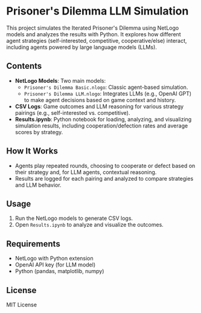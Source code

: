 # Prisoner's Dilemma LLM Simulation

This project simulates the Iterated Prisoner's Dilemma using NetLogo models and analyzes the results with Python. It explores how different agent strategies (self-interested, competitive, cooperative/else) interact, including agents powered by large language models (LLMs).

## Contents

- **NetLogo Models**: Two main models:
  - `Prisoner's Dilemma Basic.nlogo`: Classic agent-based simulation.
  - `Prisoner's Dilemma LLM.nlogo`: Integrates LLMs (e.g., OpenAI GPT) to make agent decisions based on game context and history.
- **CSV Logs**: Game outcomes and LLM reasoning for various strategy pairings (e.g., self-interested vs. competitive).
- **Results.ipynb**: Python notebook for loading, analyzing, and visualizing simulation results, including cooperation/defection rates and average scores by strategy.

## How It Works

- Agents play repeated rounds, choosing to cooperate or defect based on their strategy and, for LLM agents, contextual reasoning.
- Results are logged for each pairing and analyzed to compare strategies and LLM behavior.

## Usage

1. Run the NetLogo models to generate CSV logs.
2. Open `Results.ipynb` to analyze and visualize the outcomes.

## Requirements

- NetLogo with Python extension
- OpenAI API key (for LLM model)
- Python (pandas, matplotlib, numpy)

## License

MIT License
